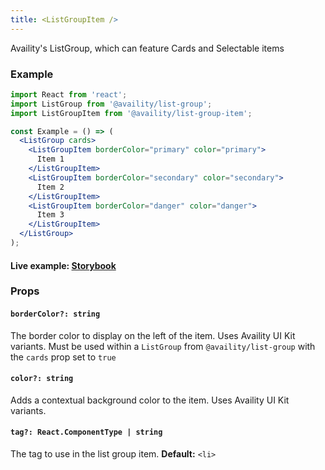 ```yaml
---
title: <ListGroupItem />
---
```


Availity's ListGroup, which can feature Cards and Selectable items

### Example

```jsx
import React from 'react';
import ListGroup from '@availity/list-group';
import ListGroupItem from '@availity/list-group-item';

const Example = () => (
  <ListGroup cards>
    <ListGroupItem borderColor="primary" color="primary">
      Item 1
    </ListGroupItem>
    <ListGroupItem borderColor="secondary" color="secondary">
      Item 2
    </ListGroupItem>
    <ListGroupItem borderColor="danger" color="danger">
      Item 3
    </ListGroupItem>
  </ListGroup>
);
```

#### Live example: <a href="https://availity.github.io/availity-react/storybook/?path=/story/components-list-group-item--default"> Storybook</a>

### Props

#### `borderColor?: string`

The border color to display on the left of the item. Uses Availity UI Kit variants. Must be used within a `ListGroup` from `@availity/list-group` with the `cards` prop set to `true`

#### `color?: string`

Adds a contextual background color to the item. Uses Availity UI Kit variants.

#### `tag?: React.ComponentType | string`

The tag to use in the list group item. **Default:** `<li>`
